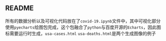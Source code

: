 ## README

所有的数据分析以及可视化代码放在了`covid-19.ipynb`文件中，其中可视化部分使用`pyecharts`绘图包完成，这个包融合了`python`与百度开源的`Echarts`，因此图标需要运行时生成，`usa-cases.html` `usa-deaths.html`是两个生成图像的例子